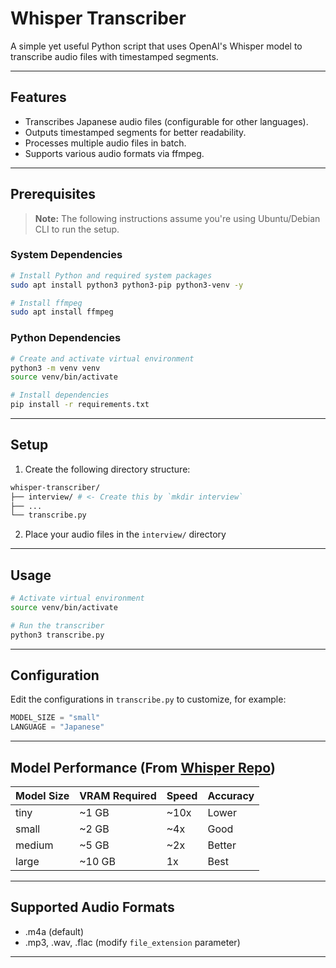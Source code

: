 # Whisper Transcriber

A simple yet useful Python script that uses OpenAI's Whisper model to transcribe audio files with timestamped segments.

---

## Features

- Transcribes Japanese audio files (configurable for other languages).
- Outputs timestamped segments for better readability.
- Processes multiple audio files in batch.
- Supports various audio formats via ffmpeg.

---

## Prerequisites
>**Note:** The following instructions assume you're using Ubuntu/Debian CLI to run the setup.

### System Dependencies

```bash
# Install Python and required system packages
sudo apt install python3 python3-pip python3-venv -y

# Install ffmpeg
sudo apt install ffmpeg
```

### Python Dependencies

```bash
# Create and activate virtual environment
python3 -m venv venv
source venv/bin/activate

# Install dependencies
pip install -r requirements.txt
```

---

## Setup

1. Create the following directory structure:

```bash
whisper-transcriber/
├── interview/ # <- Create this by `mkdir interview`
├── ...
└── transcribe.py
```

2. Place your audio files in the `interview/` directory

---

## Usage

```bash
# Activate virtual environment
source venv/bin/activate

# Run the transcriber
python3 transcribe.py
```

---

## Configuration

Edit the configurations in `transcribe.py` to customize, for example:

```python
MODEL_SIZE = "small"
LANGUAGE = "Japanese"
```

---

## Model Performance (From [Whisper Repo](https://github.com/openai/whisper))

| Model Size | VRAM Required | Speed | Accuracy |
|------------|---------------|-------|----------|
| tiny       | ~1 GB        | ~10x  | Lower    |
| small      | ~2 GB        | ~4x   | Good     |
| medium     | ~5 GB        | ~2x   | Better   |
| large      | ~10 GB       | 1x    | Best     |

---

## Supported Audio Formats

- .m4a (default)
- .mp3, .wav, .flac (modify `file_extension` parameter)

---